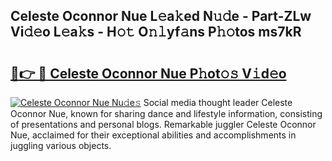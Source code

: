 ## Celeste Oconnor Nue L𝚎a𝚔ed N𝚞𝚍e - Part-ZLw Vi𝚍𝚎o L𝚎a𝚔s - H𝚘𝚝 O𝚗𝚕yf𝚊ns P𝚑𝚘tos ms7kR

# <h2><a href="http://kfcol1h.oniu.top/?m=Celeste+Oconnor+Nue">🔗👉 🔴 Celeste Oconnor Nue P𝚑ot𝚘𝚜 V𝚒d𝚎o</a></h2>

[![Celeste Oconnor Nue Nu𝚍e𝚜](https://i.imgur.com/0qMVB7G.gif)](http://kfcol1h.oniu.top/?m=Celeste+Oconnor+Nue)
Social media thought leader Celeste Oconnor Nue, known for sharing dance and lifestyle information, consisting of presentations and personal blogs. Remarkable juggler Celeste Oconnor Nue, acclaimed for their exceptional abilities and accomplishments in juggling various objects.  
